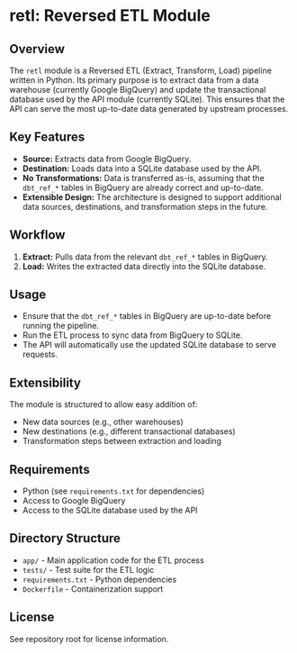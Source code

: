 # retl: Reversed ETL Module

## Overview

The `retl` module is a Reversed ETL (Extract, Transform, Load) pipeline written in Python. Its primary purpose is to extract data from a data warehouse (currently Google BigQuery) and update the transactional database used by the API module (currently SQLite). This ensures that the API can serve the most up-to-date data generated by upstream processes.

## Key Features

- **Source:** Extracts data from Google BigQuery.
- **Destination:** Loads data into a SQLite database used by the API.
- **No Transformations:** Data is transferred as-is, assuming that the `dbt_ref_*` tables in BigQuery are already correct and up-to-date.
- **Extensible Design:** The architecture is designed to support additional data sources, destinations, and transformation steps in the future.

## Workflow

1. **Extract:** Pulls data from the relevant `dbt_ref_*` tables in BigQuery.
2. **Load:** Writes the extracted data directly into the SQLite database.

## Usage

- Ensure that the `dbt_ref_*` tables in BigQuery are up-to-date before running the pipeline.
- Run the ETL process to sync data from BigQuery to SQLite.
- The API will automatically use the updated SQLite database to serve requests.

## Extensibility

The module is structured to allow easy addition of:
- New data sources (e.g., other warehouses)
- New destinations (e.g., different transactional databases)
- Transformation steps between extraction and loading

## Requirements

- Python (see `requirements.txt` for dependencies)
- Access to Google BigQuery
- Access to the SQLite database used by the API

## Directory Structure

- `app/` - Main application code for the ETL process
- `tests/` - Test suite for the ETL logic
- `requirements.txt` - Python dependencies
- `Dockerfile` - Containerization support

## License

See repository root for license information.
